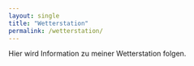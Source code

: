 ```yaml
---
layout: single
title: "Wetterstation"
permalink: /wetterstation/
---
```



Hier wird Information zu meiner Wetterstation folgen.

